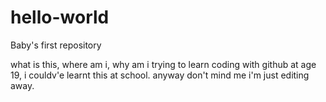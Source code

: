 # hello-world
Baby's first repository

what is this, where am i, why am i trying to learn coding with github at age 19, i couldv'e learnt this at school.
anyway don't mind me i'm just editing away.
